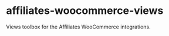 affiliates-woocommerce-views
============================

Views toolbox for the Affiliates WooCommerce integrations.
